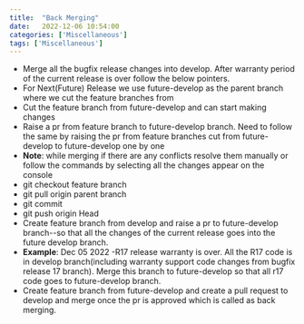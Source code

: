 ```yaml
---
title:  "Back Merging"
date:   2022-12-06 10:54:00
categories: ['Miscellaneous']
tags: ['Miscellaneous']
---
```

* Merge all the bugfix release changes into develop. After warranty period of the current release is over follow the below pointers.
* For Next(Future) Release we use future-develop as the parent branch where we cut the feature branches from
* Cut the feature branch from future-develop and can start making changes
* Raise a pr from feature branch to future-develop branch. Need to follow the same by raising the pr from feature branches cut from future-develop to future-develop one by one
* **Note**: while merging if there are any conflicts resolve them manually or follow the commands by selecting all the changes appear on the console
 * git checkout feature branch  
 * git pull origin parent branch
 * git commit
 * git push origin Head
* Create feature branch from develop and raise a pr to future-develop branch--so that all the changes of the current release goes into the future develop branch.
* **Example**: Dec 05 2022 -R17 release warranty is over. All the R17 code is in develop branch(including warranty support code changes from bugfix release 17 branch). Merge this branch to future-develop so that all r17 code goes to future-develop branch. 
* Create feature branch from future-develop and create a pull request to develop and merge once the pr is approved which is called as back merging.